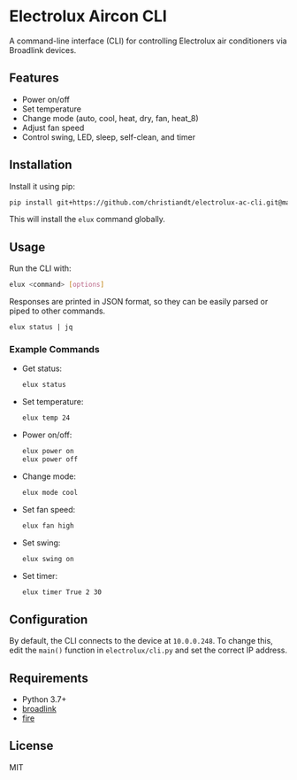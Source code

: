 # Electrolux Aircon CLI

A command-line interface (CLI) for controlling Electrolux air conditioners via Broadlink devices.

## Features
- Power on/off
- Set temperature
- Change mode (auto, cool, heat, dry, fan, heat_8)
- Adjust fan speed
- Control swing, LED, sleep, self-clean, and timer

## Installation

Install it using pip:

```sh
pip install git+https://github.com/christiandt/electrolux-ac-cli.git@main
```

This will install the `elux` command globally.

## Usage

Run the CLI with:

```sh
elux <command> [options]
```

Responses are printed in JSON format, so they can be easily parsed or piped to other commands.

```shell
elux status | jq
```

### Example Commands

- Get status:
  ```sh
  elux status
  ```
- Set temperature:
  ```sh
  elux temp 24
  ```
- Power on/off:
  ```sh
  elux power on
  elux power off
  ```
- Change mode:
  ```sh
  elux mode cool
  ```
- Set fan speed:
  ```sh
  elux fan high
  ```
- Set swing:
  ```sh
  elux swing on
  ```
- Set timer:
  ```sh
  elux timer True 2 30
  ```

## Configuration

By default, the CLI connects to the device at `10.0.0.248`. To change this, edit the `main()` function in `electrolux/cli.py` and set the correct IP address.

## Requirements
- Python 3.7+
- [broadlink](https://github.com/mjg59/python-broadlink)
- [fire](https://github.com/google/python-fire)

## License
MIT

